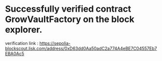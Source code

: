 # Successfully verified contract GrowVaultFactory on the block explorer.

verification link : https://sepolia-blockscout.lisk.com/address/0xD63dd0Aa50adC2a774A4eBE7C04557Eb7EBA0Ac5




